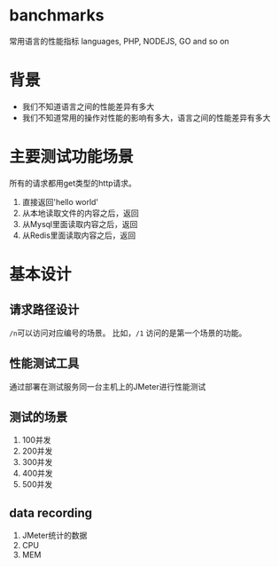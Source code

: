 # banchmarks

常用语言的性能指标 languages, PHP, NODEJS, GO and so on

# 背景

* 我们不知道语言之间的性能差异有多大
* 我们不知道常用的操作对性能的影响有多大，语言之间的性能差异有多大


# 主要测试功能场景

所有的请求都用get类型的http请求。

1. 直接返回'hello world'
2. 从本地读取文件的内容之后，返回
3. 从Mysql里面读取内容之后，返回
4. 从Redis里面读取内容之后，返回

# 基本设计

## 请求路径设计

`/n`可以访问对应编号的场景。 比如，`/1` 访问的是第一个场景的功能。

## 性能测试工具

通过部署在测试服务同一台主机上的JMeter进行性能测试

## 测试的场景

1. 100并发
2. 200并发
3. 300并发
4. 400并发
5. 500并发

## data recording

1. JMeter统计的数据
2. CPU 
3. MEM



